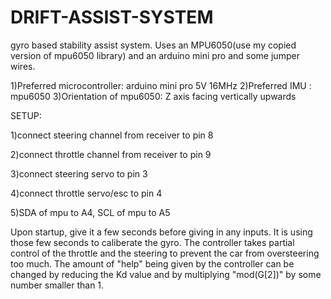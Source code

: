 # DRIFT-ASSIST-SYSTEM
gyro based stability assist system. Uses an MPU6050(use my copied version of mpu6050 library) and an arduino mini pro and some jumper wires.

1)Preferred microcontroller: arduino mini pro 5V 16MHz
2)Preferred IMU : mpu6050
3)Orientation of mpu6050: Z axis facing vertically upwards

SETUP: 

1)connect steering channel from receiver to pin 8

2)connect throttle channel from receiver to pin 9

3)connect steering servo to pin 3

4)connect throttle servo/esc to pin 4

5)SDA of mpu to A4, SCL of mpu to A5 

Upon startup, give it a few seconds before giving in any inputs. It is using those few seconds to caliberate the gyro. 
The controller takes partial control of the throttle and the steering to prevent the car from oversteering too much. The amount of "help"
being given by the controller can be changed by reducing the Kd value and by multiplying "mod(G[2])" by some number smaller than 1.
